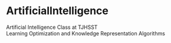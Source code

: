 # ArtificialIntelligence
Artificial Intelligence Class at TJHSST <br>
Learning Optimization and Knowledge Representation Algorithms
